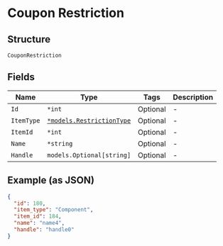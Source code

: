 
# Coupon Restriction

## Structure

`CouponRestriction`

## Fields

| Name | Type | Tags | Description |
|  --- | --- | --- | --- |
| `Id` | `*int` | Optional | - |
| `ItemType` | [`*models.RestrictionType`](../../doc/models/restriction-type.md) | Optional | - |
| `ItemId` | `*int` | Optional | - |
| `Name` | `*string` | Optional | - |
| `Handle` | `models.Optional[string]` | Optional | - |

## Example (as JSON)

```json
{
  "id": 180,
  "item_type": "Component",
  "item_id": 184,
  "name": "name4",
  "handle": "handle0"
}
```

